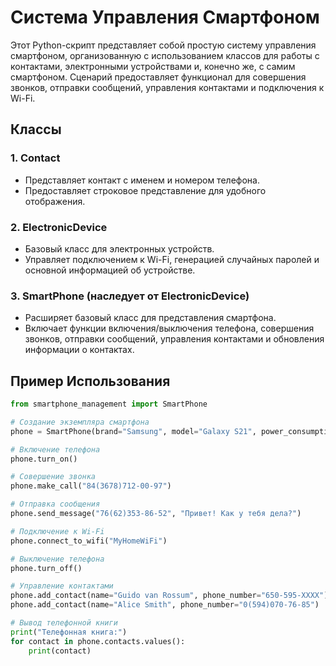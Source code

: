 # Система Управления Смартфоном

Этот Python-скрипт представляет собой простую систему управления смартфоном, организованную с использованием классов для работы с контактами, электронными устройствами и, конечно же, с самим смартфоном. Сценарий предоставляет функционал для совершения звонков, отправки сообщений, управления контактами и подключения к Wi-Fi.

## Классы

### 1. **Contact**
   - Представляет контакт с именем и номером телефона.
   - Предоставляет строковое представление для удобного отображения.

### 2. **ElectronicDevice**
   - Базовый класс для электронных устройств.
   - Управляет подключением к Wi-Fi, генерацией случайных паролей и основной информацией об устройстве.

### 3. **SmartPhone** (наследует от **ElectronicDevice**)
   - Расширяет базовый класс для представления смартфона.
   - Включает функции включения/выключения телефона, совершения звонков, отправки сообщений, управления контактами и обновления информации о контактах.

## Пример Использования

```python
from smartphone_management import SmartPhone

# Создание экземпляра смартфона
phone = SmartPhone(brand="Samsung", model="Galaxy S21", power_consumption=5.0, apps=["Messaging", "Camera"])

# Включение телефона
phone.turn_on()

# Совершение звонка
phone.make_call("84(3678)712-00-97")

# Отправка сообщения
phone.send_message("76(62)353-86-52", "Привет! Как у тебя дела?")

# Подключение к Wi-Fi
phone.connect_to_wifi("MyHomeWiFi")

# Выключение телефона
phone.turn_off()

# Управление контактами
phone.add_contact(name="Guido van Rossum", phone_number="650-595-XXXX")
phone.add_contact(name="Alice Smith", phone_number="0(594)070-76-85")

# Вывод телефонной книги
print("Телефонная книга:")
for contact in phone.contacts.values():
    print(contact)
